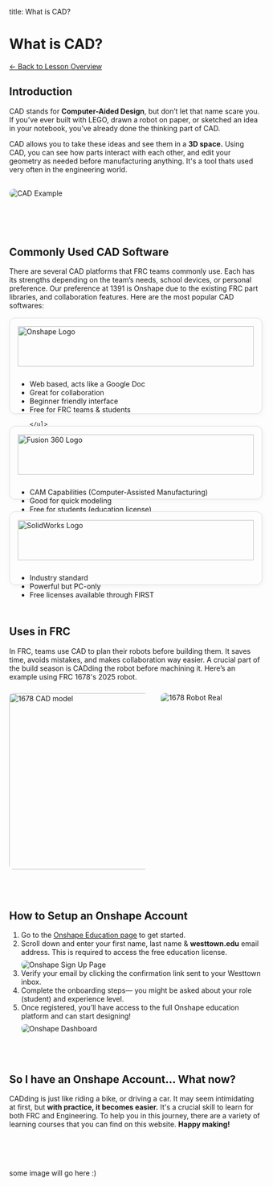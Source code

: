 title: What is CAD?
<h1 class="lesson-title">What is CAD?</h1>
<p class="lesson-subtitle">
  <a href="/design/cad/" class="lesson-back-inline">← Back to Lesson Overview</a>
</p>


<div class="lesson-article">

  <h2><strong>Introduction</strong></h2>

  <p>CAD stands for <strong>Computer-Aided Design</strong>, but don’t let that name scare you. If you’ve ever built with LEGO, drawn a robot on paper, or sketched an idea in your notebook, you’ve already done the thinking part of CAD.</p>

  <p>CAD allows you to take these ideas and see them in a <strong>3D space.</strong> Using CAD, you can see how parts interact with each other, and edit your geometry as needed before manufacturing anything. It's a tool thats used very often in the engineering world. </p>

<img src="/assets/imgs/cad-example.png" alt="CAD Example" style="max-width: 100%; border-radius: 10px; margin: 1rem 0;">


<div style="margin-top: 5rem;"></div>

  <h2><strong>Commonly Used CAD Software </strong></h2>

<p>There are several CAD platforms that FRC teams commonly use. Each has its strengths depending on the team’s needs, school devices, or personal preference. Our preference at 1391 is Onshape due to the existing FRC part libraries, and collaboration features. Here are the most popular CAD softwares:</p>

<div style="display: flex; flex-wrap: wrap; gap: 1.5rem; margin-top: 1rem;">

  <!-- Onshape -->
  <div style="flex: 1 1 250px; border: 1px solid #ddd; border-radius: 12px; padding: 1rem; background-color: #fdfdfd; box-shadow: 2px 2px 10px rgba(0,0,0,0.05);">
<a href="https://www.onshape.com/en/education" target="_blank">
  <img src="/assets/imgs/onshape-logo.png" alt="Onshape Logo"
       style="width: 100%; max-height: 80px; object-fit: contain; margin-bottom: 0.75rem;">
</a>
    <ul>
      <li>Web based, acts like a Google Doc</li>
      <li>Great for collaboration</li>
      <li>Beginner friendly interface</li>
      <li>Free for FRC teams & students</li>

    </ul>
  </div>

  <!-- Fusion 360 -->
  <div style="flex: 1 1 250px; border: 1px solid #ddd; border-radius: 12px; padding: 1rem; background-color: #fdfdfd; box-shadow: 2px 2px 10px rgba(0,0,0,0.05);">
<a href="https://www.autodesk.com/products/fusion-360/overview" target="_blank">
  <img src="/assets/imgs/fusion360-logo.png" alt="Fusion 360 Logo"
       style="width: 100%; max-height: 80px; object-fit: contain; margin-bottom: 0.75rem;">
</a>
    <ul>
      <li>CAM Capabilities (Computer-Assisted Manufacturing)</li>
      <li>Good for quick modeling</li>
      <li>Free for students (education license)</li>
    </ul>
  </div>

  <!-- SolidWorks -->
  <div style="flex: 1 1 250px; border: 1px solid #ddd; border-radius: 12px; padding: 1rem; background-color: #fdfdfd; box-shadow: 2px 2px 10px rgba(0,0,0,0.05);">
<a href= https://my.solidworks.com/try-solidworks?mktid=14232&utm_source=google&utm_medium=cpc&utm_campaign=202406_nam_sw_googleTM_en_CMP15164_lab_brand_us&utm_adgroup=Trademark&utm_term=solidworks&gad_source=1&gad_campaignid=21446866923&gbraid=0AAAAADqOeJQUkIupJXGF07tXTyuqaGxr4&gclid=CjwKCAjw7MLDBhAuEiwAIeXGIYjP4SFlMk1nYqCZqu99ErNg_Z2tpxel0tfKILztJjVeEUEmxfhiuxoCveoQAvD_BwE target="_blank">
    <img src="/assets/imgs/solidworks-logo.png" alt="SolidWorks Logo" style="width: 100%; max-height: 80px; object-fit: contain; margin-bottom: 0.75rem;">
</a>
    <ul>
      <li>Industry standard</li>
      <li>Powerful but PC-only</li>
      <li>Free licenses available through FIRST</li>
    </ul>
  </div>
</div>


<div style="margin-top: 5rem;"></div>

  <h2><strong>Uses in FRC</strong></h2>
  <p>In FRC, teams use CAD to plan their robots before building them. It saves time, avoids mistakes, and makes collaboration way easier. A crucial part of the build season is CADding the robot before machining it. Here’s an example using FRC 1678's 2025 robot.</p>

  <!-- Side by side comparison -->
<div style="display: flex; flex-wrap: wrap; gap: 1rem; justify-content: space-between; margin-top: 1.5rem;">
<img src="/assets/imgs/1678-cad.png" alt="1678 CAD model"
     style="flex: 1 1 300px; max-width: 55%; height: 350px; border-radius: 8px; object-fit: cover;">
  <img src="/assets/imgs/1678-real.png" alt="1678 Robot Real"
       style="flex: 1 1 300px; max-width: 40%; border-radius: 8px; object-fit: contain;">
</div>

<div style="margin-top: 5rem;"></div>

  <h2><strong>How to Setup an Onshape Account</strong></h2>

<ol>
  <li>
    Go to the <a href="https://www.onshape.com/en/education/sign-up" target="_blank" rel="noopener noreferrer">Onshape Education page</a> to get started.
  </li>
  <li>
    Scroll down and enter your first name, last name &amp; <strong>westtown.edu</strong> email address. This is required to access the free education license.<br>
    <img src="/assets/imgs/onshape-signup.png" alt="Onshape Sign Up Page" style="max-width: 100%; border-radius: 8px; margin-top: 0.5rem;">
  </li>
  <li>
    Verify your email by clicking the confirmation link sent to your Westtown inbox.
  </li>
  <li>
    Complete the onboarding steps— you might be asked about your role (student) and experience level.
  </li>
  <li>
    Once registered, you’ll have access to the full Onshape education platform and can start designing!<br>
    <img src="/assets/imgs/onshape-dashboard.png" alt="Onshape Dashboard" style="max-width: 100%; border-radius: 8px; margin-top: 0.5rem;">
  </li>
</ol>


<div style="margin-top: 5rem;"></div>


<h2> So I have an Onshape Account... What now? </h2>

  <p>CADding is just like riding a bike, or driving a car. It may seem intimidating at first, but <strong>with practice, it becomes easier.</strong> It's a crucial skill to learn for both FRC and Engineering. To help you in this journey, there are a variety of learning courses that you can find on this website. <strong>Happy making!</strong></p>

<div style="margin-top: 5rem;"></div>

some image will go here :)










